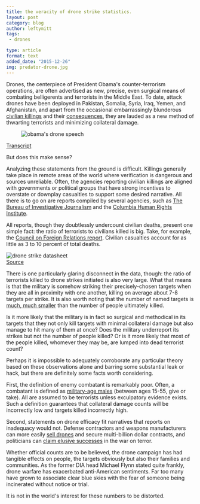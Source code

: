 ```yaml
---
title: the veracity of drone strike statistics.
layout: post
category: blog 
author: leftymitt
tags: 
 - drones

type: article
format: text
added_date: "2015-12-26"
img: predator-drone.jpg
---
```


Drones, the centerpiece of President Obama's counter-terrorism operations, are often advertised as new, precise, even surgical means of combating belligerents and terrorists in the Middle East. 
To date, attack drones have been deployed in Pakistan, Somalia, Syria, Iraq, Yemen, and Afghanistan, and apart from the occasional embarrassingly blunderous [civilian killings](http://www.aljazeera.com/indepth/features/2014/01/yemenis-seek-justice-wedding-drone-strike-201418135352298935.html) and their [consequences](https://www.propublica.org/article/hearts-minds-and-dollars-condolence-payments-in-the-drone-strike-age), they are lauded as a new method of thwarting terrorists and minimizing collateral damage. 

<div class="uk-text-center"><div class="uk-thumbnail">
	<figure class="uk-overlay uk-overlay-hover">
		<img src="https://img.youtube.com/vi/Z1tz9XiqqMQ/hqdefault.jpg" alt="obama's drone speech">
		<div class="uk-overlay-panel uk-overlay-fade uk-overlay-background
						uk-flex uk-flex-center uk-flex-middle">
			<i class="uk-contrast uk-icon-play-circle uk-icon-large"></i>
		</div>
		<a class="uk-position-cover" data-uk-lightbox
			href="https://www.youtube.com/watch?v=Z1tz9XiqqMQ">
		</a>
	</figure>
	<div class="uk-thumbnail-caption">
		<a href="https://www.nytimes.com/2013/05/24/us/politics/transcript-of-obamas-speech-on-drone-policy.html">Transcript</a>
	</div>
</div></div>

But does this make sense? 

Analyzing these statements from the ground is difficult. Killings generally take place in remote areas of the world where verification is dangerous and sources unreliable. 
Often, the agencies reporting civilian killings are aligned with governments or political groups that have strong incentives to overstate or downplay casualties to support some desired narrative. 
All there is to go on are reports compiled by several agencies, such as [The Bureau of Investigative Journalism](https://www.thebureauinvestigates.com/category/projects/drones/drones-graphs/) and the [Columbia Human Rights Institute](http://web.law.columbia.edu/human-rights-institute/counterterrorism/drone-strikes/counting-drone-strike-deaths). 

All reports, though they doubtlessly undercount civilian deaths, present one simple fact: the ratio of terrorists to civilians killed is big. Take, for example, the [Council on Foreign Relations report](http://i.cfr.org/content/publications/attachments/Drones_CSR65.pdf). Civilian casualties account for as little as 3 to 10 percent of total deaths.  

<div class="uk-align-medium-right uk-text-center"><div class="uk-thumbnail">
	<img src="{{ site.images }}/drone-table.svg" alt="drone strike datasheet">
	<div class="uk-thumbnail-caption">
		<a href="http://i.cfr.org/content/publications/attachments/Drones_CSR65.pdf">Source</a> 
	</div>
</div></div>

There is one particularly glaring disconnect in the data, though: the ratio of terrorists killed to drone strikes initiated is also very large. 
What that means is that the military is somehow striking their precisely-chosen targets when they are all in proximity with one another, killing on average about 7-8 targets per strike. 
It is also worth noting that the number of named targets is [much, much smaller](http://www.theguardian.com/us-news/2014/nov/24/-sp-us-drone-strikes-kill-1147) than the number of people ultimately killed. 

Is it more likely that the military is in fact so surgical and methodical in its targets that they not only kill targets with minimal collateral damage but also manage to hit many of them at once? 
Does the military underreport its strikes but not the number of people killed? 
Or is it more likely that most of the people killed, whomever they may be, are lumped into dead terrorist count?  

Perhaps it is impossible to adequately corroborate any particular theory based on these observations alone and barring some substantial leak or hack, but there are definitely some facts worth considering.  

First, the definition of enemy combatant is remarkably poor. 
Often, a combatant is defined as [military-age males](http://www.nytimes.com/2012/05/29/world/obamas-leadership-in-war-on-al-qaeda.html?pagewanted=1&_r=1) (between ages 15-55, give or take). All are assumed to be terrorists unless exculpatory evidence exists. 
Such a definition guarantees that collateral damage counts will be incorrectly low and targets killed incorrectly high.  

Second, statements on drone efficacy fit narratives that reports on inadequacy would not. 
Defense contractors and weapons manufacturers can more easily [sell drones](https://breakingdefense.com/tag/foreign-military-sales/) and secure multi-billion dollar contracts, and politicians can [claim elusive successes](http://america.aljazeera.com/articles/2014/9/11/obama-yemen-somaliamodels.html) in the war on terror.  

Whether official counts are to be believed, the drone campaign has had tangible effects on people, the targets obviously but also their families and communities. 
As the former DIA head Michael Flynn stated quite frankly, drone warfare has exacerbated anti-American sentiments. 
Far too many have grown to associate clear blue skies with the fear of someone being incinerated without notice or trial.  

It is not in the world's interest for these numbers to be distorted.  
